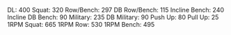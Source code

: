 DL: 400
 Squat: 320
 Row/Bench: 297
 DB Row/Bench: 115
 Incline Bench: 240
 Incline DB Bench: 90
 Military: 235
 DB Military: 90
 Push Up: 80
 Pull Up: 25
 1RPM Squat: 665
 1RPM Row: 530
 1RPM Bench: 495

